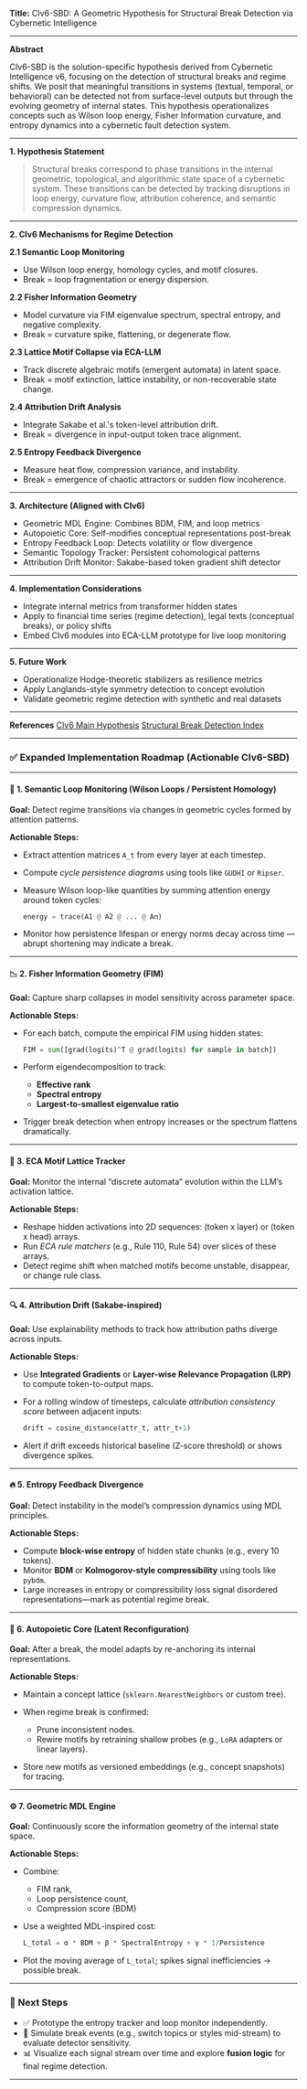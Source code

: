 **Title:**
CIv6-SBD: A Geometric Hypothesis for Structural Break Detection via Cybernetic Intelligence

---

**Abstract**

CIv6-SBD is the solution-specific hypothesis derived from Cybernetic Intelligence v6, focusing on the detection of structural breaks and regime shifts. We posit that meaningful transitions in systems (textual, temporal, or behavioral) can be detected not from surface-level outputs but through the evolving geometry of internal states. This hypothesis operationalizes concepts such as Wilson loop energy, Fisher Information curvature, and entropy dynamics into a cybernetic fault detection system.

---

**1. Hypothesis Statement**

> Structural breaks correspond to phase transitions in the internal geometric, topological, and algorithmic state space of a cybernetic system. These transitions can be detected by tracking disruptions in loop energy, curvature flow, attribution coherence, and semantic compression dynamics.

---

**2. CIv6 Mechanisms for Regime Detection**

**2.1 Semantic Loop Monitoring**

* Use Wilson loop energy, homology cycles, and motif closures.
* Break = loop fragmentation or energy dispersion.

**2.2 Fisher Information Geometry**

* Model curvature via FIM eigenvalue spectrum, spectral entropy, and negative complexity.
* Break = curvature spike, flattening, or degenerate flow.

**2.3 Lattice Motif Collapse via ECA-LLM**

* Track discrete algebraic motifs (emergent automata) in latent space.
* Break = motif extinction, lattice instability, or non-recoverable state change.

**2.4 Attribution Drift Analysis**

* Integrate Sakabe et al.'s token-level attribution drift.
* Break = divergence in input-output token trace alignment.

**2.5 Entropy Feedback Divergence**

* Measure heat flow, compression variance, and instability.
* Break = emergence of chaotic attractors or sudden flow incoherence.

---

**3. Architecture (Aligned with CIv6)**

* Geometric MDL Engine: Combines BDM, FIM, and loop metrics
* Autopoietic Core: Self-modifies conceptual representations post-break
* Entropy Feedback Loop: Detects volatility or flow divergence
* Semantic Topology Tracker: Persistent cohomological patterns
* Attribution Drift Monitor: Sakabe-based token gradient shift detector

---

**4. Implementation Considerations**

* Integrate internal metrics from transformer hidden states
* Apply to financial time series (regime detection), legal texts (conceptual breaks), or policy shifts
* Embed CIv6 modules into ECA-LLM prototype for live loop monitoring

---

**5. Future Work**

* Operationalize Hodge-theoretic stabilizers as resilience metrics
* Apply Langlands-style symmetry detection to concept evolution
* Validate geometric regime detection with synthetic and real datasets

---

**References**
[CIv6 Main Hypothesis](https://algoplexity.github.io/cybernetic-intelligence/hypothesisv6-1)
[Structural Break Detection Index](https://algoplexity.github.io/cybernetic-intelligence/structural-break-detection/)

---

### ✅ **Expanded Implementation Roadmap (Actionable CIv6-SBD)**

---

#### 🔁 1. **Semantic Loop Monitoring (Wilson Loops / Persistent Homology)**

**Goal:** Detect regime transitions via changes in geometric cycles formed by attention patterns.

**Actionable Steps:**

* Extract attention matrices `A_t` from every layer at each timestep.
* Compute *cycle persistence diagrams* using tools like `GUDHI` or `Ripser`.
* Measure Wilson loop-like quantities by summing attention energy around token cycles:

  ```python
  energy = trace(A1 @ A2 @ ... @ An)
  ```
* Monitor how persistence lifespan or energy norms decay across time — abrupt shortening may indicate a break.

---

#### 📉 2. **Fisher Information Geometry (FIM)**

**Goal:** Capture sharp collapses in model sensitivity across parameter space.

**Actionable Steps:**

* For each batch, compute the empirical FIM using hidden states:

  ```python
  FIM = sum([grad(logits)^T @ grad(logits) for sample in batch])
  ```
* Perform eigendecomposition to track:

  * **Effective rank**
  * **Spectral entropy**
  * **Largest-to-smallest eigenvalue ratio**
* Trigger break detection when entropy increases or the spectrum flattens dramatically.

---

#### 🔣 3. **ECA Motif Lattice Tracker**

**Goal:** Monitor the internal “discrete automata” evolution within the LLM’s activation lattice.

**Actionable Steps:**

* Reshape hidden activations into 2D sequences:
  (token x layer) or (token x head) arrays.
* Run *ECA rule matchers* (e.g., Rule 110, Rule 54) over slices of these arrays.
* Detect regime shift when matched motifs become unstable, disappear, or change rule class.

---

#### 🔍 4. **Attribution Drift (Sakabe-inspired)**

**Goal:** Use explainability methods to track how attribution paths diverge across inputs.

**Actionable Steps:**

* Use **Integrated Gradients** or **Layer-wise Relevance Propagation (LRP)** to compute token-to-output maps.
* For a rolling window of timesteps, calculate *attribution consistency score* between adjacent inputs:

  ```python
  drift = cosine_distance(attr_t, attr_t+1)
  ```
* Alert if drift exceeds historical baseline (Z-score threshold) or shows divergence spikes.

---

#### 🔥 5. **Entropy Feedback Divergence**

**Goal:** Detect instability in the model’s compression dynamics using MDL principles.

**Actionable Steps:**

* Compute **block-wise entropy** of hidden state chunks (e.g., every 10 tokens).
* Monitor **BDM** or **Kolmogorov-style compressibility** using tools like `pybdm`.
* Large increases in entropy or compressibility loss signal disordered representations—mark as potential regime break.

---

#### 🧠 6. **Autopoietic Core (Latent Reconfiguration)**

**Goal:** After a break, the model adapts by re-anchoring its internal representations.

**Actionable Steps:**

* Maintain a concept lattice (`sklearn.NearestNeighbors` or custom tree).
* When regime break is confirmed:

  * Prune inconsistent nodes.
  * Rewire motifs by retraining shallow probes (e.g., `LoRA` adapters or linear layers).
* Store new motifs as versioned embeddings (e.g., concept snapshots) for tracing.

---

#### ⚙️ 7. **Geometric MDL Engine**

**Goal:** Continuously score the information geometry of the internal state space.

**Actionable Steps:**

* Combine:

  * FIM rank,
  * Loop persistence count,
  * Compression score (BDM)
* Use a weighted MDL-inspired cost:

  ```python
  L_total = α * BDM + β * SpectralEntropy + γ * 1/Persistence
  ```
* Plot the moving average of `L_total`; spikes signal inefficiencies → possible break.

---

### 🧪 Next Steps

* ✅ Prototype the entropy tracker and loop monitor independently.
* 🔄 Simulate break events (e.g., switch topics or styles mid-stream) to evaluate detector sensitivity.
* 📊 Visualize each signal stream over time and explore **fusion logic** for final regime detection.

---


